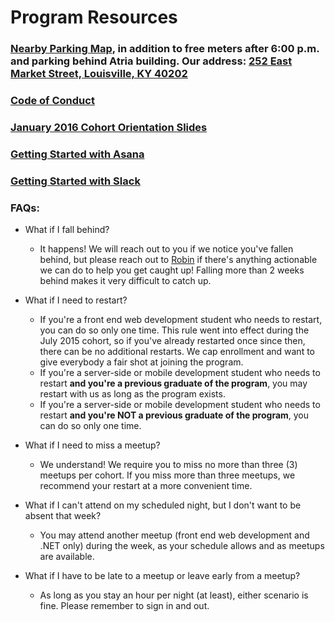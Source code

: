 # Program Resources

### [Nearby Parking Map](https://drive.google.com/file/d/0B28qs3pVLuXSOU1UYmlVa1pLYVE/view?usp=sharing), in addition to free meters after 6:00 p.m. and parking behind Atria building.  Our address: [252 East Market Street, Louisville, KY 40202](https://goo.gl/maps/oXXfagr1i352)

### [Code of Conduct](https://drive.google.com/file/d/0B28qs3pVLuXSTGhWbU1JWng0YWM/view?usp=sharing)

### [January 2016 Cohort Orientation Slides](https://drive.google.com/file/d/0B28qs3pVLuXScXFEcGs3U3lub0U/view?usp=sharing)

### [Getting Started with Asana](https://youtu.be/z-6lizP0N44?list=PLKFlVlvK_fALqdIc8DQNsYwIY2bCDNZfX)

### [Getting Started with Slack](https://youtu.be/ZSf3tdHERkk?list=PLKFlVlvK_fALqdIc8DQNsYwIY2bCDNZfX)

### FAQs:
* What if I fall behind?
    * It happens!  We will reach out to you if we notice you've fallen behind, but please reach out to [Robin](mailto:robin@codelouisville.org) if there's anything actionable we can do to help you get caught up!  Falling more than 2 weeks behind makes it very difficult to catch up.

* What if I need to restart?
    * If you're a front end web development student who needs to restart, you can do so only one time.  This rule went into effect during the July 2015 cohort, so if you've already restarted once since then, there can be no additional restarts.  We cap enrollment and want to give everybody a fair shot at joining the program.
    * If you're a server-side or mobile development student who needs to restart **and you're a previous graduate of the program**, you may restart with us as long as the program exists.
    * If you're a server-side or mobile development student who needs to restart **and you're NOT a previous graduate of the program**, you can do so only one time.

* What if I need to miss a meetup?
    * We understand!  We require you to miss no more than three (3) meetups per cohort.  If you miss more than three meetups, we recommend your restart at a more convenient time.

* What if I can't attend on my scheduled night, but I don't want to be absent that week?
    * You may attend another meetup (front end web development and .NET only) during the week, as your schedule allows and as meetups are available.

* What if I have to be late to a meetup or leave early from a meetup?
    * As long as you stay an hour per night (at least), either scenario is fine.  Please remember to sign in and out.
